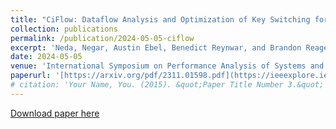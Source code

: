 ```yaml
---
title: "CiFlow: Dataflow Analysis and Optimization of Key Switching for Homomorphic Encryption"
collection: publications
permalink: /publication/2024-05-05-ciflow
excerpt: 'Neda, Negar, Austin Ebel, Benedict Reynwar, and Brandon Reagen. "CiFlow: Dataflow Analysis and Optimization of Key Switching for Homomorphic Encryption." arXiv preprint arXiv:2311.01598 (2023).'
date: 2024-05-05
venue: 'International Symposium on Performance Analysis of Systems and Software (ISPASS)'
paperurl: '[https://arxiv.org/pdf/2311.01598.pdf](https://ieeexplore.ieee.org/document/10590039)'
# citation: 'Your Name, You. (2015). &quot;Paper Title Number 3.&quot; <i>Journal 1</i>. 1(3).'
---
```

[Download paper here](https://ieeexplore.ieee.org/stamp/stamp.jsp?tp=&arnumber=10590039)

<!-- Recommended citation: Your Name, You. (2015). "Paper Title Number 3." <i>Journal 1</i>. 1(3). -->
